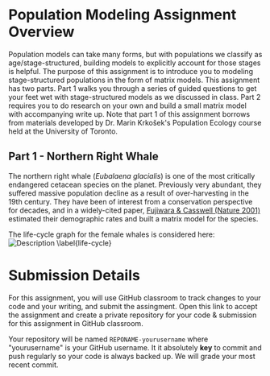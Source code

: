 # Population Modeling Assignment Overview

Population models can take many forms, but with populations we classify as age/stage-structured, building models to explicitly account for those stages is helpful. The purpose of this assignment is to introduce you to modeling stage-structured populations in the form of matrix models. This assignment has two parts. Part 1 walks you through a series of guided questions to get your feet wet with stage-structured models as we discussed in class. Part 2 requires you to do research on your own and build a small matrix model with accompanying write up. Note that part 1 of this assignment borrows from materials developed by Dr. Marin Krkošek's Population Ecology course held at the University of Toronto. 

## Part 1 - Northern Right Whale

The northern right whale (*Eubalaena glacialis*) is one of the most critically endangered cetacean species on the planet. Previously very abundant, they suffered massive population decline as a result of over-harvesting in the 19th century. They have been of interest from a conservation perspective for decades, and in a widely-cited paper, [Fujiwara & Casswell (Nature 2001)](https://www.nature.com/articles/35107054) estimated their demographic rates and built a matrix model for the species. 

The life-cycle graph for the female whales is considered here: 
![Description \label{life-cycle}](images/female-life-cycle.png)



# Submission Details

For this assignment, you will use GitHub classroom to track changes to your code and your writing, and submit the assingment. Open this link to accept the assignment and create a private repository for your code & submission for this assignment in GitHub classroom. 

Your repository will be named `REPONAME-yourusername` where "yourusername" is your GitHub username. It it absolutely **key** to commit and push regularly so your code is always backed up. We will grade your most recent commit. 
